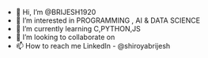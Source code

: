 - 👋 Hi, I’m @BRIJESH1920
- 👀 I’m interested in PROGRAMMING , AI & DATA SCIENCE
- 🌱 I’m currently learning C,PYTHON,JS
- 💞️ I’m looking to collaborate on 
- 📫 How to reach me LinkedIn - @shiroyabrijesh

<!---
BRIJESH1920/BRIJESH1920 is a ✨ special ✨ repository because its `README.md` (this file) appears on your GitHub profile.
You can click the Preview link to take a look at your changes.
--->
